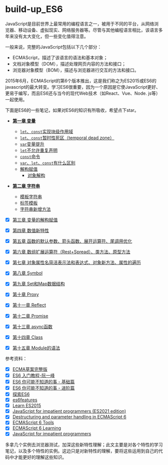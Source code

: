 # build-up_ES6  

JavaScript是目前世界上最常用的编程语言之一，被用于不同的平台，从网络浏览器、移动设备、虚拟现实、网络服务器等。尽管与其他编程语言相比，该语言多年来没有太大变化，但一些变化值得注意。  

一般来说，完整的JavaScript包括以下几个部分：  
* ECMAScript，描述了该语言的语法和基本对象；
* 文档对象模型（DOM），描述处理网页内容的方法和接口；
* 浏览器对象模型（BOM），描述与浏览器进行交互的方法和接口。

2015年6月，ECMAScript的第6个版本推出，这是我们称之为ES2015或ES6的javascript的最大转变。学习ES6很重要，因为一个原因是它使JavaScript更好、更易于编写，而且ES6还与当今的现代Web技术（如React、Vue、Node. js等）一起使用。

下面是ES6的一些笔记，如果对ES6的知识有所吸收，希望点下star。

* **[第一章 变量](https://github.com/yihan12/build-up_ES6/blob/main/variable/README.md)**
  * [`let`、`const`实现块级作用域](https://github.com/yihan12/build-up_ES6/blob/main/variable#块级作用域)
  * [`let`、`const`暂时性死区（temporal dead zone）](https://github.com/yihan12/build-up_ES6/blob/main/variable#TDZ)
  * [`var`变量提升](https://github.com/yihan12/build-up_ES6/blob/main/variable#变量提升)
  * [`let`不允许重复声明](https://github.com/yihan12/build-up_ES6/blob/main/variable#不允许重复声明)
  * [`const`命令](https://github.com/yihan12/build-up_ES6/blob/main/variable#const命令)
  * [`var`、`let`、`const`有什么区别](https://github.com/yihan12/build-up_ES6/blob/main/variable#区别)
  * [解构赋值](https://github.com/yihan12/build-up_ES6/blob/main/variable/Destructuring.md)
    * [对象解构](https://github.com/yihan12/build-up_ES6/blob/main/variable/Destructuring.md#对象解构)
  
* **[第二章 字符串](https://github.com/yihan12/build-up_ES6/blob/main/strings/README.md)**
  * [模板字符串](https://github.com/yihan12/build-up_ES6/blob/main/strings#模板字符串)
  * [标签模板](https://github.com/yihan12/build-up_ES6/blob/main/strings#标签模板)
  * [字符串新增方法](https://github.com/yihan12/build-up_ES6/blob/main/strings#字符串新增方法)
  
- [x] [第三章 变量的解构赋值](https://github.com/yihan12/build-up_ES6/blob/main/%E7%AC%AC%E4%B8%89%E7%AB%A0/%E8%A7%A3%E6%9E%84%E8%B5%8B%E5%80%BC.md)  
- [x] [第四章 数值新特性](https://github.com/yihan12/build-up_ES6/blob/main/%E7%AC%AC%E5%9B%9B%E7%AB%A0/%E6%95%B0%E5%80%BC.md)  
- [x] [第五章 函数的默认参数、箭头函数、展开运算符、尾调用优化](https://github.com/yihan12/build-up_ES6/blob/main/%E7%AC%AC%E4%BA%94%E7%AB%A0/%E5%87%BD%E6%95%B0.md)  
- [x] [第六章 数组扩展运算符（Rest+Spread）、类方法、原型方法](https://github.com/yihan12/build-up_ES6/blob/main/%E7%AC%AC%E5%85%AD%E7%AB%A0/%E6%95%B0%E7%BB%84.md)  
- [x] [第七章 对象属性名简洁表示法和表达式、对象新方法、属性的遍历](https://github.com/yihan12/build-up_ES6/blob/main/%E7%AC%AC%E4%B8%83%E7%AB%A0/%E5%AF%B9%E8%B1%A1.md)  
- [x] [第八章 Symbol](https://github.com/yihan12/build-up_ES6/blob/main/%E7%AC%AC%E5%85%AB%E7%AB%A0/Symbol.md)  
- [x] [第九章 Set和Map数据结构](https://github.com/yihan12/build-up_ES6/blob/main/%E7%AC%AC%E4%B9%9D%E7%AB%A0/Set%E5%92%8CMap%E6%95%B0%E6%8D%AE%E7%BB%93%E6%9E%84.md)    
- [x] [第十章 Proxy](https://github.com/yihan12/build-up_ES6/blob/main/%E7%AC%AC%E5%8D%81%E7%AB%A0/Proxy.md)    
- [x] [第十一章 Reflect](https://github.com/yihan12/build-up_ES6/blob/main/%E7%AC%AC%E5%8D%81%E4%B8%80%E7%AB%A0/Reflect.md)    
- [x] [第十二章 Promise](https://github.com/yihan12/build-up_ES6/blob/main/%E7%AC%AC%E5%8D%81%E4%BA%8C%E7%AB%A0/Promise.md)    
- [x] [第十三章 async函数](https://github.com/yihan12/build-up_ES6/blob/main/%E7%AC%AC%E5%8D%81%E4%B8%89%E7%AB%A0/async%E5%87%BD%E6%95%B0.md)   
- [x] [第十四章 Class](https://github.com/yihan12/build-up_ES6/blob/main/%E7%AC%AC%E5%8D%81%E5%9B%9B%E7%AB%A0/Class.md)  
- [x] [第十五章 Module的语法](https://github.com/yihan12/build-up_ES6/blob/main/%E7%AC%AC%E5%8D%81%E4%BA%94%E7%AB%A0/Module%E7%9A%84%E8%AF%AD%E6%B3%95.md) 


参考资料：    

- [x] [ECMA草案完整版](https://tc39.es/ecma262/)  
- [x] [ES6 入门教程-阮一峰](https://es6.ruanyifeng.com/)  
- [x] [ES6 你可能不知道的事 - 基础篇](https://fed.taobao.org/blog/taofed/do71ct/es6-basics/?spm=taofed.bloginfo.header.7.61645ac80rx381)  
- [x] [ES6 你可能不知道的事 - 进阶篇](https://fed.taobao.org/blog/taofed/do71ct/es6-advanced/?spm=taofed.bloginfo.header.8.63f95ac8RY67Pn)  
- [x] [探索ES6](http://es6-org.github.io/exploring-es6/)  
- [x] [es6features](https://github.com/lukehoban/es6features#readme)  
- [x] [Learn ES2015](https://babeljs.io/docs/en/learn)  
- [x] [JavaScript for impatient programmers (ES2021 edition)](https://exploringjs.com/impatient-js/ch_destructuring.html)  
- [x] [Destructuring and parameter handling in ECMAScript 6](https://2ality.com/2015/01/es6-destructuring.html)  
- [x] [ECMAScript 6 Tools](https://github.com/addyosmani/es6-tools)  
- [x] [ECMAScript 6 Learning](https://github.com/ericdouglas/ES6-Learning)  
- [x] [JavaScript for impatient programmers](https://exploringjs.com/impatient-js/toc.html)  

多拿几个实例去浏览器测试，加深这些新特性理解；此文主要是对各个特性的学习笔记，以及多个特性的实例。这边只是对新特性的理解，要将这些运用到自己的代码中才能更好的理解这些知识。



